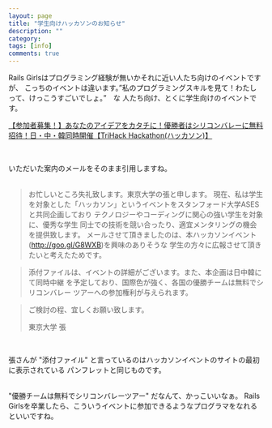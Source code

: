 ```yaml
---
layout: page
title: "学生向けハッカソンのお知らせ"
description: ""
category: 
tags: [info]
comments: true
---
```


Rails Girlsはプログラミング経験が無いかそれに近い人たち向けのイベントですが、
こっちのイベントは違います。”私のプログラミングスキルを見て！わたしって、けっこうすごいでしょ。”　な
人たち向け、とくに学生向けのイベントです。
<br/>

[【参加者募集！】あなたのアイデアをカタチに！優勝者はシリコンバレーに無料招待！日・中・韓同時開催【TriHack Hackathon(ハッカソン)】](http://bizjapan2012.blogspot.jp/2012/08/asesbizjapantrihackhackathon.html)


<br/>

いただいた案内のメールをそのまま引用しますね。
<br/><br/>

> お忙しいところ失礼致します。東京大学の張と申します。
> 現在、私は学生を対象とした「ハッカソン」というイベントをスタンフォード大学ASESと共同企画しており
> テクノロジーやコーディングに関心の強い学生を対象に、優秀な学生
> 同士での技術を競い合ったり、適宜メンタリングの機会を提供致します。
> メールさせて頂きましたのは、本ハッカソンイベント(http://goo.gl/G8WXB)を興味のありそうな
> 学生の方々に広報させて頂きたいと考えたためです。

>
> 添付ファイルは、イベントの詳細がございます。また、本企画は日中韓にて同時中継
> を予定しており、国際色が強く、各国の優勝チームは無料でシリコンバレー
> ツアーへの参加権利が与えられます。

>
> ご検討の程、宜しくお願い致します。
>
> 東京大学
> 張

<br/>

張さんが "添付ファイル" と言っているのはハッカソンイベントのサイトの最初に表示されている
パンフレットと同じものです。
<br/><br/>

"優勝チームは無料でシリコンバレーツアー" だなんて、かっこいいなぁ。
Rails Girlsを卒業したら、こういうイベントに参加できるようなプログラマをなれるといいですね。